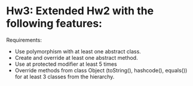 # Hw3: Extended Hw2 with the following features:
Requirements:
   - Use polymorphism with at least one abstract class.
   - Create and override at least one abstract method.
   - Use at protected modifier at least 5 times
   - Override methods from class Object (toString(), hashcode(), equals()) for at least 3 classes from the hierarchy.
